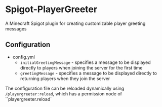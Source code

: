 # Spigot-PlayerGreeter
A Minecraft Spigot plugin for creating customizable player greeting messages

## Configuration
- config.yml
  - ``initialGreetingMessage`` - specifies a message to be displayed directly to players when joining the server for the first time
  - ``greetingMessage`` - specifies a message to be displayed directly to returning players when they join the server

The configuration file can be reloaded dynamically using ``/playergreeter:reload``, which has a permission node of ``playergreeter.reload`

